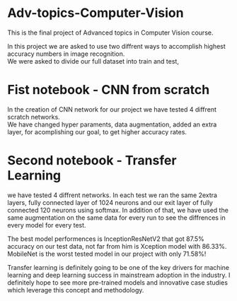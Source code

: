 # Adv-topics-Computer-Vision
This is the final project of Advanced topics in Computer Vision course. <br>

In this project we are asked to use two diffrent ways to accomplish highest accuracy numbers in image recognition. <br>
We were asked to divide our full dataset into train and test,

# Fist notebook - CNN from scratch <br>
In the creation of CNN network for our project we have tested 4 diffrent scratch networks. <br>
We have changed hyper paraments, data augmentation, added an extra layer, for acomplishing our goal, to get higher accuracy rates.

# Second notebook - Transfer Learning <br>

we have tested 4 diffrent networks.
In each test we ran the same 2extra layers, fully connected layer of 1024 neurons and our exit layer of fully connected 120 neurons using softmax.
In addition of that, we have used the same augmentation on the same data for every run to see the diffrences in every model for every test.

The best model performences is InceptionResNetV2 that got 87.5% accuracy on our test data, not far from him is Xception model with 86.33%.
MobileNet is the worst tested model in our project with only 71.58%! <br>

Transfer learning is definitely going to be one of the key drivers for machine learning and deep learning success in mainstream adoption in the industry. I definitely hope to see more pre-trained models and innovative case studies which leverage this concept and methodology. 
